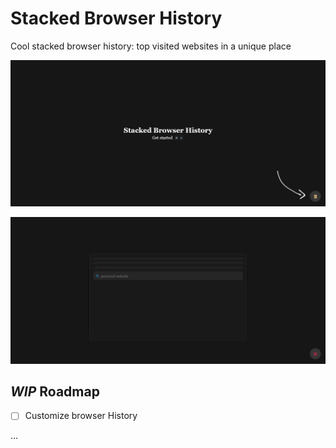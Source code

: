 # Stacked Browser History

Cool stacked browser history: top visited websites in a unique place

![initial page](./public/1.png)

![stacked history](./public/2.png)

## _WIP_ Roadmap

- [ ] Customize browser History

...
